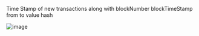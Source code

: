Time Stamp of new transactions along with
blockNumber
blockTimeStamp
from
to
value
hash

![image](https://github.com/user-attachments/assets/28ce56e7-43ac-49c7-873a-e1e0eb2a28e7)
